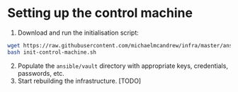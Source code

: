 # Setting up the control machine

1. Download and run the initialisation script:
```bash
wget https://raw.githubusercontent.com/michaelmcandrew/infra/master/ansible/init-control-machine.sh
bash init-control-machine.sh
```
2. Populate the `ansible/vault` directory with appropriate keys, credentials, passwords, etc.
3. Start rebuilding the infrastructure. [TODO]
